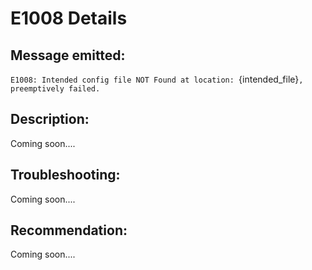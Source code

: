 # E1008 Details

## Message emitted:

`E1008: Intended config file NOT Found at location: `{intended_file}`, preemptively failed.`

## Description:

Coming soon....

## Troubleshooting:

Coming soon....

## Recommendation:

Coming soon....